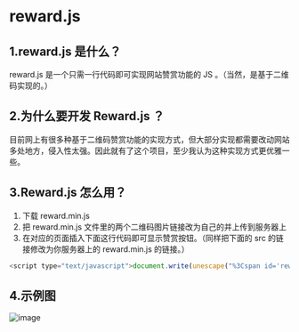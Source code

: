 # reward.js
## 1.reward.js 是什么？
reward.js 是一个只需一行代码即可实现网站赞赏功能的 JS 。（当然，是基于二维码实现的。）
## 2.为什么要开发 Reward.js ？
目前网上有很多种基于二维码赞赏功能的实现方式，但大部分实现都需要改动网站多处地方，侵入性太强。因此就有了这个项目，至少我认为这种实现方式更优雅一些。
## 3.Reward.js 怎么用？
1. 下载 reward.min.js 
2. 把 reward.min.js 文件里的两个二维码图片链接改为自己的并上传到服务器上
3. 在对应的页面插入下面这行代码即可显示赞赏按钮。（同样把下面的 src 的链接修改为你服务器上的 reward.min.js 的链接。）
```js
<script type="text/javascript">document.write(unescape("%3Cspan id='reward' %3E%3C/span%3E%3Cscript src='http://www.shelwee.com/wp-content/themes/shelwee/js/reward.min.js' type='text/javascript'%3E%3C/script%3E"));</script>
```
## 4.示例图
![image](http://www.shelwee.com/wp-content/uploads/2017/11/reward-demo.png)
